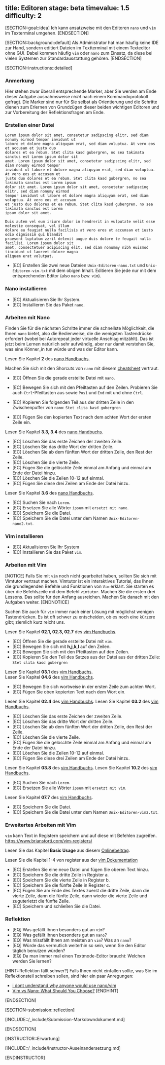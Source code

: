 title: Editoren
stage: beta
timevalue: 1.5
difficulty: 2
---
  
[SECTION::goal::idea]
Ich kann ansatzweise mit den Editoren `nano` und `vim` im Texterminal umgehen.
[ENDSECTION]

[SECTION::background::default]
Als Administrator hat man häufig keine IDE zur Hand,
sondern editiert Dateien im Textterminal mit einem Texteditor ohne GUI.
Dabei kommen häufig `vim` oder `nano` zum Einsatz, da diese bei vielen Systemen zur
Standardausstattung gehören.
[ENDSECTION]

[SECTION::instructions::detailed]

### Anmerkung
Hier stehen zwar überall entsprechende Marker, aber Sie werden am Ende dieser Aufgabe
ausnahmsweise _nicht_ nach einem Kommandoprotokoll gefragt. 
Die Marker sind nur für Sie selbst als Orientierung und die Schritte dienen zum Erlernen
von Grundzügen dieser beiden wichtigen Editoren und zur Vorbereitung der Reflektionsfragen
am Ende.

### Erstellen einer Datei
```
Lorem ipsum dolor sit amet, consetetur sadipscing elitr, sed diam nonumy eirmod tempor invidunt ut 
labore et dolore magna aliquyam erat, sed diam voluptua. At vero eos et accusam et justo duo 
dolores et ea rebum. Stet clita kasd gubergren, no sea takimata sanctus est Lorem ipsum dolor sit 
amet. Lorem ipsum dolor sit amet, consetetur sadipscing elitr, sed diam nonumy eirmod tempor 
invidunt ut labore et dolore magna aliquyam erat, sed diam voluptua. At vero eos et accusam et 
justo duo dolores et ea rebum. Stet clita kasd gubergren, no sea takimata sanctus est Lorem ipsum 
dolor sit amet. Lorem ipsum dolor sit amet, consetetur sadipscing elitr, sed diam nonumy eirmod 
tempor invidunt ut labore et dolore magna aliquyam erat, sed diam voluptua. At vero eos et accusam 
et justo duo dolores et ea rebum. Stet clita kasd gubergren, no sea takimata sanctus est Lorem 
ipsum dolor sit amet.   

Duis autem vel eum iriure dolor in hendrerit in vulputate velit esse molestie consequat, vel illum 
dolore eu feugiat nulla facilisis at vero eros et accumsan et iusto odio dignissim qui blandit 
praesent luptatum zzril delenit augue duis dolore te feugait nulla facilisi. Lorem ipsum dolor sit 
amet, consectetuer adipiscing elit, sed diam nonummy nibh euismod tincidunt ut laoreet dolore magna 
aliquam erat volutpat.
```
- [EC] Erstellen Sie zwei neue Dateien `Unix-Editoren-nano.txt` und `Unix-Editoren-vim.txt` 
  mit dem obigen Inhalt.
  Editieren Sie jede nur mit dem entsprechenden Editor (also `nano` bzw. `vim`).

### Nano installieren

- [EC] Aktualisieren Sie Ihr System.
- [EC] Installieren Sie das Paket `nano`.

### Arbeiten mit Nano

Finden Sie für die nächsten Schritte immer die schnellste Möglichkeit, die Ihnen `nano` bietet,
also die Bedienweise, die die wenigsten Tastendrücke erfordert (wobei bei Autorepeat jeder virtuelle
Anschlag mitzählt).
Das ist jetzt beim Lernen natürlich sehr aufwändig, aber nur damit verstehen Sie, was eine Könner_in
tun würde und was der Editor kann.

Lesen Sie Kapitel **2** des [nano Handbuchs](https://www.nano-editor.org/dist/latest/nano.html).

Machen Sie sich mit den Shorcuts von `nano` mit diesem 
[cheatsheet](https://www.nano-editor.org/dist/latest/cheatsheet.html) vertraut.


- [EC] Öffnen Sie die gerade erstellte Datei mit `nano`.
- [EC] Bewegen Sie sich mit den Pfeiltasten auf den Zeilen.
  Probieren Sie auch `Ctrl`-Pfeiltasten aus sowie `Pos1` und `End` mit und ohne `Ctrl`.

- [EC] Kopieren Sie folgenden Teil aus der dritten Zeile in den Zwischenpuffer von `nano`: `Stet clita kasd gubergren`
- [EC] Fügen Sie den kopierten Text nach dem achten Wort der ersten Zeile ein.

Lesen Sie Kapitel **3.3, 3.4** des [nano Handbuchs](https://www.nano-editor.org/dist/latest/nano.html).

- [EC] Löschen Sie das erste Zeichen der zweiten Zeile. 
- [EC] Löschen Sie das dritte Wort der dritten Zeile. 
- [EC] Löschen Sie ab dem fünften Wort der dritten Zeile, den Rest der Zeile. 
- [EC] Löschen Sie die vierte Zeile. 
- [EC] Fügen Sie die gelöschte Zeile einmal am Anfang und einmal am Ende der Datei hinzu.
- [EC] Löschen Sie die Zeilen 10-12 auf einmal.
- [EC] Fügen Sie diese drei Zeilen am Ende der Datei hinzu.

Lesen Sie Kapitel **3.6** des [nano Handbuchs](https://www.nano-editor.org/dist/latest/nano.html).

- [EC] Suchen Sie nach `Lorem`.
- [EC] Ersetzen Sie alle Wörter `ipsum` mit `ersetzt mit nano`.
- [EC] Speichern Sie die Datei.
- [EC] Speichern Sie die Datei unter dem Namen `Unix-Editoren-nano2.txt`.

### Vim installieren

- [EC] Aktualisieren Sie Ihr System
- [EC] Installieren Sie das Paket `vim`.

### Arbeiten mit Vim

[NOTICE]
Falls Sie mit `vim` noch nicht gearbeitet haben, sollten Sie sich mit Vimtutor vertraut machen. 
Vimtutor ist ein interaktives Tutorial, das Ihnen die grundlegenden Befehle und Funktionen von `Vim` 
erklärt. Sie starten es über die Befehlszeile mit dem Befehl `vimtutor`. Machen Sie die ersten 
drei Lessons. Das sollte für den Anfang ausreichen. Machen Sie danach mit den Aufgaben weiter.
[ENDNOTICE]

Suchen Sie auch für `vim` immer nach einer Lösung mit möglichst wenigen Tastendrücken.
Es ist oft schwer zu entscheiden, ob es noch eine kürzere gibt; ziemlich kurz reicht uns.

Lesen Sie Kapitel **02.1, 02.3, 02.7** des [vim Handbuchs](https://vimhelp.org/usr_02.txt.html).

- [EC] Öffnen Sie die gerade erstellte Datei mit `vim`.
- [EC] Bewegen Sie sich mit **h,j,k,l** auf den Zeilen.
- [EC] Bewegen Sie sich mit den Pfeiltasten auf den Zeilen.
- [EC] Kopieren Sie den Teil des Satzes aus der Datei aus der dritten Zeile: `Stet clita kasd gubergren`

Lesen Sie Kapitel **03.1** des [vim Handbuchs](https://vimhelp.org/usr_03.txt.html).  
Lesen Sie Kapitel **04.6** des [vim Handbuchs](https://vimhelp.org/usr_04.txt.html).

- [EC] Bewegen Sie sich wortweise in der ersten Zeile zum achten Wort.
- [EC] Fügen Sie oben kopierten Text nach dem Wort ein.

Lesen Sie Kapitel **02.4** des [vim Handbuchs](https://vimhelp.org/usr_02.txt.html).
Lesen Sie Kapitel **03.2** des [vim Handbuchs](https://vimhelp.org/usr_03.txt.html).

- [EC] Löschen Sie das erste Zeichen der zweiten Zeile. 
- [EC] Löschen Sie das dritte Wort der dritten Zeile. 
- [EC] Löschen Sie ab dem fünften Wort der dritten Zeile, den Rest der Zeile. 
- [EC] Löschen Sie die vierte Zeile. 
- [EC] Fügen Sie die gelöschte Zeile einmal am Anfang und einmal am Ende der Datei hinzu.
- [EC] Löschen Sie die Zeilen 10-12 auf einmal.
- [EC] Fügen Sie diese drei Zeilen am Ende der Datei hinzu.

Lesen Sie Kapitel **03.8** des [vim Handbuchs](https://vimhelp.org/usr_03.txt.html).
Lesen Sie Kapitel **10.2** des [vim Handbuchs](https://vimhelp.org/usr_10.txt.html).

- [EC] Suchen Sie nach `Lorem`.
- [EC] Ersetzen Sie alle Wörter `ipsum` mit `ersetzt mit vim`.

Lesen Sie Kapitel **07.7** des [vim Handbuchs](https://vimhelp.org/usr_07.txt.html).

- [EC] Speichern Sie die Datei.
- [EC] Speichern Sie die Datei unter dem Namen `Unix-Editoren-vim2.txt`.

### Erweitertes Arbeiten mit Vim

`vim` kann Text in Registern speichern und auf diese mit Befehlen zugreifen.
https://www.brianstorti.com/vim-registers/ 

Lesen Sie das Kapitel **Basic Usage** aus diesem 
[Onlinebeitrag](https://www.brianstorti.com/vim-registers/).

Lesen Sie die Kapitel 1-4 von register aus der 
[vim Dokumentation](https://vimhelp.org/change.txt.html#%7Bregister%7D)

- [EC] Erstellen Sie eine neue Datei und fügen Sie oberen Text hinzu.
- [EC] Speichern Sie die dritte Zeile in Register a.
- [EC] Speichern Sie die vierte Zeile in Register b.
- [EC] Speichern Sie die fünfte Zeile in Register c.
- [EC] Fügen Sie am Ende des Textes zuerst die dritte Zeile, dann die vierte Zeile, dann die fünfte 
   Zeile, dann wieder die vierte Zeile und zuguterletzt die fünfte Zeile.
- [EC] Speichern und schließen Sie die Datei.

### Reflektion

- [EQ] Was gefällt Ihnen besonders gut an `vim`?
- [EQ] Was gefällt Ihnen besonders gut an `nano`?
- [EQ] Was missfällt Ihnen am meisten an `vim`? Was an `nano`?
- [EQ] Würde das vermutlich weiterhin so sein, wenn Sie den Editor täglich benutzen würden?
- [EQ] Da man immer mal einen Textmode-Editor braucht: Welchen werden Sie lernen?

[HINT::Reflektion fällt schwer?]
Falls Ihnen nicht einfallen sollte, was Sie im Reflektionsteil schreiben sollen, sind hier ein paar 
Anregungen:

- [i dont understand why anyone would use nano/vim](https://www.reddit.com/r/learnprogramming/comments/xhghsg/i_dont_understand_why_anyone_would_use_nanovim/)
- [Vim vs Nano: What Should You Choose?](https://itsfoss.com/vim-vs-nano/)
[ENDHINT]

[ENDSECTION]

[SECTION::submission::reflection]

[INCLUDE::/_include/Submission-Markdowndokument.md]

[ENDSECTION]


[INSTRUCTOR::Erwartung]

[INCLUDE::/_include/Instructor-Auseinandersetzung.md]

[ENDINSTRUCTOR]